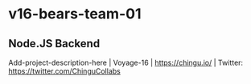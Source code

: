 # v16-bears-team-01
## Node.JS Backend
Add-project-description-here | Voyage-16 | https://chingu.io/ | Twitter: https://twitter.com/ChinguCollabs